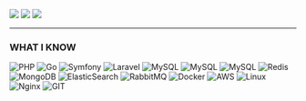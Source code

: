 [![](https://img.shields.io/badge/-gmail-%23ff5252?style=for-the-badge&logo=gmail&logoColor=white)](mailto:mjgheytasi@gmail.com)
[![](https://img.shields.io/badge/-linkedin-blue?style=for-the-badge&logo=linkedin&logoColor=white)](https://www.linkedin.com/in/mojtaba-gheytasi)
[![](https://img.shields.io/badge/-hacker%20rank-%232c3e50?style=for-the-badge&logo=hackerrank)](https://www.hackerrank.com/mjgheytasi)

<hr>

### WHAT I KNOW

![PHP](https://www.vectorlogo.zone/logos/php/php-ar21.svg)
![Go](https://www.vectorlogo.zone/logos/golang/golang-horizontal.svg)
![Symfony](https://www.vectorlogo.zone/logos/symfony/symfony-ar21.svg)
![Laravel](https://www.vectorlogo.zone/logos/laravel/laravel-ar21.svg)
![MySQL](https://www.vectorlogo.zone/logos/mysql/mysql-icon.svg)
![MySQL](https://www.vectorlogo.zone/logos/mysql/mysql-ar21.svg)
![MySQL](https://www.vectorlogo.zone/logos/mysql/mysql-horizontal.svg)
![Redis](https://www.vectorlogo.zone/logos/redis/redis-icon.svg)
![MongoDB](https://www.vectorlogo.zone/logos/mongodb/mongodb-icon.svg)
![ElasticSearch](https://www.vectorlogo.zone/logos/elastic/elastic-ar21.svg)
![RabbitMQ](https://www.vectorlogo.zone/logos/rabbitmq/rabbitmq-ar21.svg)
![Docker](https://www.vectorlogo.zone/logos/docker/docker-icon.svg)
![AWS](https://www.vectorlogo.zone/logos/amazon_aws/amazon_aws-ar21.svg)
![Linux](https://www.vectorlogo.zone/logos/linux/linux-icon.svg)
![Nginx](https://www.vectorlogo.zone/logos/nginx/nginx-icon.svg)
![GIT](https://www.vectorlogo.zone/logos/git-scm/git-scm-icon.svg)

<br>
